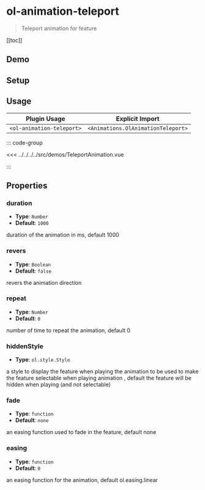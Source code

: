 # ol-animation-teleport

> Teleport animation for feature

[[toc]]

## Demo

<script setup lang="ts">
import TeleportAnimation from "@demos/TeleportAnimation.vue"
</script>

<ClientOnly>
<TeleportAnimation />
</ClientOnly>

## Setup

<!--@include: ../../animations.plugin.md-->

## Usage

| Plugin Usage              |          Explicit Import           |
| ------------------------- | :--------------------------------: |
| `<ol-animation-teleport>` | `<Animations.OlAnimationTeleport>` |

::: code-group

<<< ../../../../src/demos/TeleportAnimation.vue

:::

## Properties

### duration

- **Type**: `Number`
- **Default**: `1000`

duration of the animation in ms, default 1000

### revers

- **Type**: `Boolean`
- **Default**: `false`

revers the animation direction

### repeat

- **Type**: `Number`
- **Default**: `0`

number of time to repeat the animation, default 0

### hiddenStyle

- **Type**: `ol.style.Style`

a style to display the feature when playing the animation to be used to make the feature selectable when playing animation , default the feature will be hidden when playing (and not selectable)

### fade

- **Type**: `function`
- **Default**: `none`

an easing function used to fade in the feature, default none

### easing

- **Type**: `function`
- **Default**: `0`

an easing function for the animation, default ol.easing.linear
